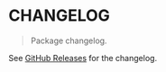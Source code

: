 # CHANGELOG

> Package changelog.

See [GitHub Releases](https://github.com/stdlib-js/buffer/releases) for the changelog.
